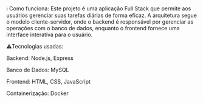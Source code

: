 ℹ️ Como funciona: Este projeto é uma aplicação Full Stack que permite aos usuários gerenciar suas tarefas diárias de forma eficaz. A arquitetura segue o modelo cliente-servidor, onde o backend é responsável por gerenciar as operações com o banco de dados, enquanto o frontend fornece uma interface interativa para o usuário.

⚠️Tecnologias usadas:

Backend: Node.js, Express

Banco de Dados: MySQL 

Frontend: HTML, CSS, JavaScript

Containerização: Docker


